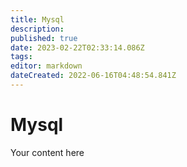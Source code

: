 ```yaml
---
title: Mysql
description: 
published: true
date: 2023-02-22T02:33:14.086Z
tags: 
editor: markdown
dateCreated: 2022-06-16T04:48:54.841Z
---
```


# Mysql
Your content here